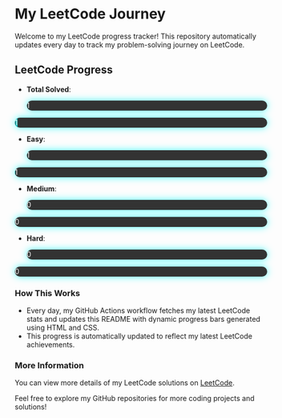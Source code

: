 # My LeetCode Journey

Welcome to my LeetCode progress tracker! This repository automatically updates every day to track my problem-solving journey on LeetCode.

## LeetCode Progress

- **Total Solved**: 
    <div style="width: 100%; background-color: #333; border-radius: 10px; overflow: hidden; box-shadow: 0px 0px 15px rgba(0, 255, 255, 0.7); margin-bottom: 10px;">
        <div style="width: 0.03009328919650918%; height: 20px; background: linear-gradient(90deg, rgba(0, 255, 255, 0.3), rgba(0, 255, 255, 0.6), rgba(0, 255, 255, 1)); animation: glowing 2s infinite; border-radius: 10px; text-align: center; line-height: 20px; color: white;">
            1/3323
        </div>
    </div>

    <style>
    @keyframes glowing {
        0% { box-shadow: 0 0 5px rgba(0, 255, 255, 0.3); }
        50% { box-shadow: 0 0 15px rgba(0, 255, 255, 0.9); }
        100% { box-shadow: 0 0 5px rgba(0, 255, 255, 0.3); }
    }
    </style>
    
<div style="width: 100%; background-color: #333; border-radius: 10px; overflow: hidden; box-shadow: 0px 0px 15px rgba(0, 255, 255, 0.7); margin-bottom: 10px;">
    <div style="width: 1%; height: 20px; background: linear-gradient(90deg, rgba(0, 255, 255, 0.3), rgba(0, 255, 255, 0.6), rgba(0, 255, 255, 1)); animation: glowing 2s infinite; border-radius: 10px; text-align: center; line-height: 20px; color: white;">
        1/3323
    </div>
</div>

- **Easy**: 
    <div style="width: 100%; background-color: #333; border-radius: 10px; overflow: hidden; box-shadow: 0px 0px 15px rgba(0, 255, 255, 0.7); margin-bottom: 10px;">
        <div style="width: 0.12048192771084339%; height: 20px; background: linear-gradient(90deg, rgba(0, 255, 255, 0.3), rgba(0, 255, 255, 0.6), rgba(0, 255, 255, 1)); animation: glowing 2s infinite; border-radius: 10px; text-align: center; line-height: 20px; color: white;">
            1/830
        </div>
    </div>

    <style>
    @keyframes glowing {
        0% { box-shadow: 0 0 5px rgba(0, 255, 255, 0.3); }
        50% { box-shadow: 0 0 15px rgba(0, 255, 255, 0.9); }
        100% { box-shadow: 0 0 5px rgba(0, 255, 255, 0.3); }
    }
    </style>
    
<div style="width: 100%; background-color: #333; border-radius: 10px; overflow: hidden; box-shadow: 0px 0px 15px rgba(0, 255, 255, 0.7); margin-bottom: 10px;">
    <div style="width: 0.12%; height: 20px; background: linear-gradient(90deg, rgba(0, 255, 255, 0.3), rgba(0, 255, 255, 0.6), rgba(0, 255, 255, 1)); animation: glowing 2s infinite; border-radius: 10px; text-align: center; line-height: 20px; color: white;">
        1/830
    </div>
</div>

- **Medium**: 
    <div style="width: 100%; background-color: #333; border-radius: 10px; overflow: hidden; box-shadow: 0px 0px 15px rgba(0, 255, 255, 0.7); margin-bottom: 10px;">
        <div style="width: 0.0%; height: 20px; background: linear-gradient(90deg, rgba(0, 255, 255, 0.3), rgba(0, 255, 255, 0.6), rgba(0, 255, 255, 1)); animation: glowing 2s infinite; border-radius: 10px; text-align: center; line-height: 20px; color: white;">
            0/1738
        </div>
    </div>

    <style>
    @keyframes glowing {
        0% { box-shadow: 0 0 5px rgba(0, 255, 255, 0.3); }
        50% { box-shadow: 0 0 15px rgba(0, 255, 255, 0.9); }
        100% { box-shadow: 0 0 5px rgba(0, 255, 255, 0.3); }
    }
    </style>
    
<div style="width: 100%; background-color: #333; border-radius: 10px; overflow: hidden; box-shadow: 0px 0px 15px rgba(0, 255, 255, 0.7); margin-bottom: 10px;">
    <div style="width: 0%; height: 20px; background: linear-gradient(90deg, rgba(0, 255, 255, 0.3), rgba(0, 255, 255, 0.6), rgba(0, 255, 255, 1)); animation: glowing 2s infinite; border-radius: 10px; text-align: center; line-height: 20px; color: white;">
        0/1738
    </div>
</div>

- **Hard**: 
    <div style="width: 100%; background-color: #333; border-radius: 10px; overflow: hidden; box-shadow: 0px 0px 15px rgba(0, 255, 255, 0.7); margin-bottom: 10px;">
        <div style="width: 0.0%; height: 20px; background: linear-gradient(90deg, rgba(0, 255, 255, 0.3), rgba(0, 255, 255, 0.6), rgba(0, 255, 255, 1)); animation: glowing 2s infinite; border-radius: 10px; text-align: center; line-height: 20px; color: white;">
            0/755
        </div>
    </div>

    <style>
    @keyframes glowing {
        0% { box-shadow: 0 0 5px rgba(0, 255, 255, 0.3); }
        50% { box-shadow: 0 0 15px rgba(0, 255, 255, 0.9); }
        100% { box-shadow: 0 0 5px rgba(0, 255, 255, 0.3); }
    }
    </style>
    
<div style="width: 100%; background-color: #333; border-radius: 10px; overflow: hidden; box-shadow: 0px 0px 15px rgba(0, 255, 255, 0.7); margin-bottom: 10px;">
    <div style="width: 0%; height: 20px; background: linear-gradient(90deg, rgba(0, 255, 255, 0.3), rgba(0, 255, 255, 0.6), rgba(0, 255, 255, 1)); animation: glowing 2s infinite; border-radius: 10px; text-align: center; line-height: 20px; color: white;">
        0/755
    </div>
</div>

### How This Works

- Every day, my GitHub Actions workflow fetches my latest LeetCode stats and updates this README with dynamic progress bars generated using HTML and CSS.
- This progress is automatically updated to reflect my latest LeetCode achievements.

### More Information

You can view more details of my LeetCode solutions on [LeetCode](https://leetcode.com/GiveMeAJob9/).

Feel free to explore my GitHub repositories for more coding projects and solutions!
